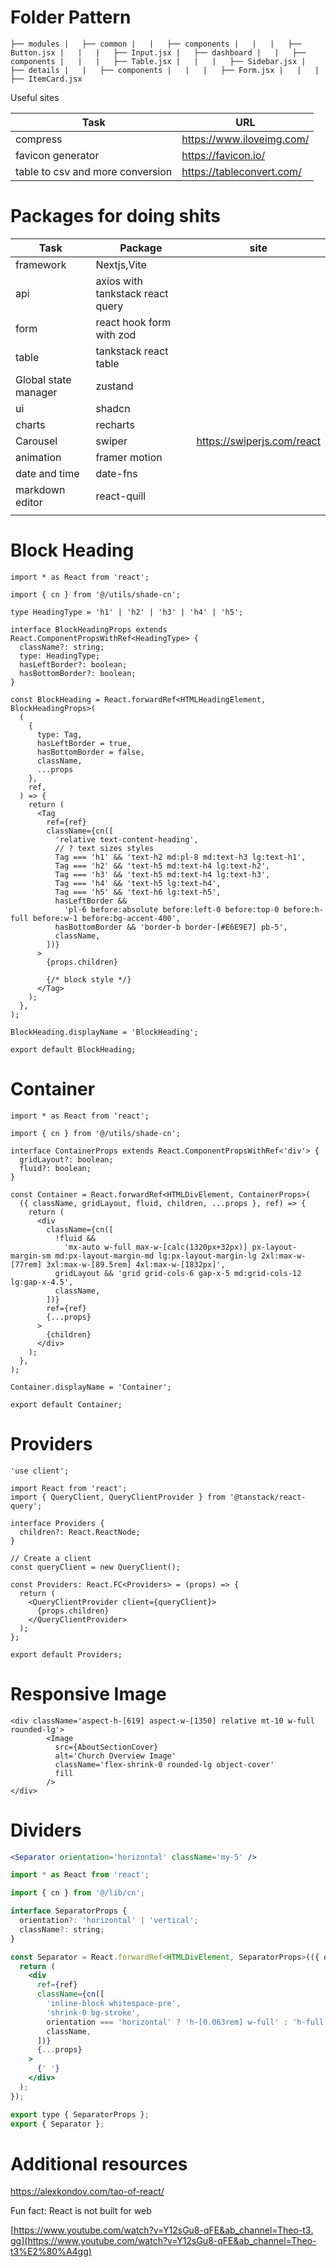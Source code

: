 # Folder Pattern

`├── modules
|   ├── common
|   |   ├── components
|   |   |   ├── Button.jsx
|   |   |   ├── Input.jsx
|   ├── dashboard
|   |   ├── components
|   |   |   ├── Table.jsx
|   |   |   ├── Sidebar.jsx
|   ├── details
|   |   ├── components
|   |   |   ├── Form.jsx
|   |   |   ├── ItemCard.jsx`

Useful sites 

| Task | URL |
| --- | --- |
| compress | https://www.iloveimg.com/ |
| favicon generator | https://favicon.io/ |
| table to csv and more conversion | https://tableconvert.com/ |

# Packages for doing shits

| Task | Package | site |
| --- | --- | --- |
| framework | Nextjs,Vite |  |
| api | axios with tankstack react query |  |
| form | react hook form with zod |  |
| table | tankstack react table |  |
| Global state manager | zustand |  |
| ui | shadcn |  |
| charts | recharts |  |
| Carousel | swiper | https://swiperjs.com/react |
| animation | framer motion |  |
| date and time | date-fns |  |
| markdown editor | react-quill |  |
|  |  |  |

# Block Heading

```tsx
import * as React from 'react';

import { cn } from '@/utils/shade-cn';

type HeadingType = 'h1' | 'h2' | 'h3' | 'h4' | 'h5';

interface BlockHeadingProps extends React.ComponentPropsWithRef<HeadingType> {
  className?: string;
  type: HeadingType;
  hasLeftBorder?: boolean;
  hasBottomBorder?: boolean;
}

const BlockHeading = React.forwardRef<HTMLHeadingElement, BlockHeadingProps>(
  (
    {
      type: Tag,
      hasLeftBorder = true,
      hasBottomBorder = false,
      className,
      ...props
    },
    ref,
  ) => {
    return (
      <Tag
        ref={ref}
        className={cn([
          'relative text-content-heading',
          // ? text sizes styles
          Tag === 'h1' && 'text-h2 md:pl-8 md:text-h3 lg:text-h1',
          Tag === 'h2' && 'text-h5 md:text-h4 lg:text-h2',
          Tag === 'h3' && 'text-h5 md:text-h4 lg:text-h3',
          Tag === 'h4' && 'text-h5 lg:text-h4',
          Tag === 'h5' && 'text-h6 lg:text-h5',
          hasLeftBorder &&
            'pl-6 before:absolute before:left-0 before:top-0 before:h-full before:w-1 before:bg-accent-400',
          hasBottomBorder && 'border-b border-[#E6E9E7] pb-5',
          className,
        ])}
      >
        {props.children}

        {/* block style */}
      </Tag>
    );
  },
);

BlockHeading.displayName = 'BlockHeading';

export default BlockHeading;
```

# Container

```tsx
import * as React from 'react';

import { cn } from '@/utils/shade-cn';

interface ContainerProps extends React.ComponentPropsWithRef<'div'> {
  gridLayout?: boolean;
  fluid?: boolean;
}

const Container = React.forwardRef<HTMLDivElement, ContainerProps>(
  ({ className, gridLayout, fluid, children, ...props }, ref) => {
    return (
      <div
        className={cn([
          !fluid &&
            'mx-auto w-full max-w-[calc(1320px+32px)] px-layout-margin-sm md:px-layout-margin-md lg:px-layout-margin-lg 2xl:max-w-[77rem] 3xl:max-w-[89.5rem] 4xl:max-w-[1832px]',
          gridLayout && 'grid grid-cols-6 gap-x-5 md:grid-cols-12 lg:gap-x-4.5',
          className,
        ])}
        ref={ref}
        {...props}
      >
        {children}
      </div>
    );
  },
);

Container.displayName = 'Container';

export default Container;
```

# Providers

```tsx
'use client';

import React from 'react';
import { QueryClient, QueryClientProvider } from '@tanstack/react-query';

interface Providers {
  children?: React.ReactNode;
}

// Create a client
const queryClient = new QueryClient();

const Providers: React.FC<Providers> = (props) => {
  return (
    <QueryClientProvider client={queryClient}>
      {props.children}
    </QueryClientProvider>
  );
};

export default Providers;
```

# Responsive Image

```tsx
<div className='aspect-h-[619] aspect-w-[1350] relative mt-10 w-full rounded-lg'>
        <Image
          src={AboutSectionCover}
          alt='Church Overview Image'
          className='flex-shrink-0 rounded-lg object-cover'
          fill
        />
</div>
```

# Dividers

```jsx
<Separator orientation='horizontal' className='my-5' />
```

```jsx
import * as React from 'react';

import { cn } from '@/lib/cn';

interface SeparatorProps {
  orientation?: 'horizontal' | 'vertical';
  className?: string;
}

const Separator = React.forwardRef<HTMLDivElement, SeparatorProps>(({ orientation, className, ...props }, ref) => {
  return (
    <div
      ref={ref}
      className={cn([
        'inline-block whitespace-pre',
        'shrink-0 bg-stroke',
        orientation === 'horizontal' ? 'h-[0.063rem] w-full' : 'h-full w-[0.063rem]',
        className,
      ])}
      {...props}
    >
      {' '}
    </div>
  );
});

export type { SeparatorProps };
export { Separator };
```

# Additional resources

https://alexkondov.com/tao-of-react/

Fun fact: React is not built for web

[https://www.youtube.com/watch?v=Y12sGu8-qFE&ab_channel=Theo-t3․gg](https://www.youtube.com/watch?v=Y12sGu8-qFE&ab_channel=Theo-t3%E2%80%A4gg)

